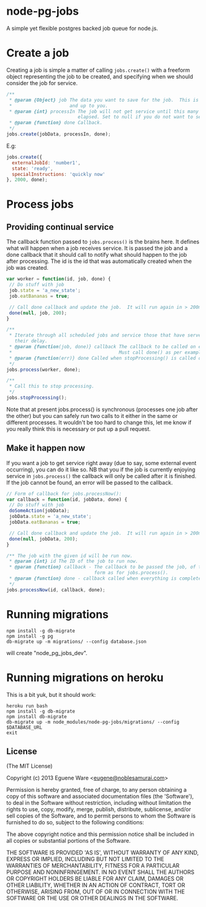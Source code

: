 node-pg-jobs
============

A simple yet flexible postgres backed job queue for node.js.

# Create a job
Creating a job is simple a matter of calling `jobs.create()` with a freeform object representing
the job to be created, and specifying when we should consider the job for service.
```javascript
/**
 * @param {Object} job The data you want to save for the job.  This is freeform
 *                     and up to you.
 * @param {int} processIn The job will not get service until this many ms have
                          elapsed. Set to null if you do not want to service it again.
 * @param {function} done Callback.
 */
jobs.create(jobData, processIn, done);
```
E.g:
```javascript
jobs.create({
  externalJobId: 'number1',
  state: 'ready',
  specialInstructions: 'quickly now'
}, 2000, done);
```

# Process jobs
## Providing continual service
The callback function passed to `jobs.process()` is the brains here.
It defines what will happen when a job receives service.  It is
passed the job and a done callback that it should call to notify
what should happen to the job after processing.  The id is the id
that was automatically created when the job was created.
```javascript
var worker = function(id, job, done) {
 // Do stuff with job
 job.state = 'a_new_state';
 job.eatBananas = true;

 // Call done callback and update the job.  It will run again in > 200ms.
 done(null, job, 200);
}

/**
 * Iterate through all scheduled jobs and service those that have served out
   their delay.
 * @param {function(job, done)} callback The callback to be called on each job.
 *                                       Must call done() as per example above.
 * @param {function(err)} done Called when stopProcessing() is called or on fatal error.
 */
jobs.process(worker, done);

/**
 * Call this to stop processing.
 */
jobs.stopProcessing();
```
Note that at present jobs.process() is synchronous (processes one job after the
other) but you can safely run two calls to it either in the same or different
processes. It wouldn't be too hard to change this, let me know if you really
think this is necessary or put up a pull request.

## Make it happen now

If you want a job to get service right away (due to say, some external event occurring), you can
do it like so.  NB that you if the job is currently enjoying service in `jobs.process()` the
callback will only be called after it is finished.  If the job cannot be found, an error will
be passed to the callback.

```javascript
// Form of callback for jobs.processNow():
var callback = function(id, jobData, done) {
 // Do stuff with job
 doSomeAction(jobData);
 jobData.state = 'a_new_state';
 jobData.eatBananas = true;

 // Call done callback and update the job.  It will run again in > 200ms.
 done(null, jobData, 200);
}

/** The job with the given id will be run now.
 * @param {int} id The ID of the job to run now.
 * @param {function} callback - The callback to be passed the job, of the same
                                form as for jobs.process().
 * @param {function} done - callback called when everything is completed.
 */
jobs.processNow(id, callback, done);
```

# Running migrations
```script
npm install -g db-migrate
npm install -g pg
db-migrate up -m migrations/ --config database.json
```
will create "node_pg_jobs_dev".

# Running migrations on heroku
This is a bit yuk, but it should work:
```
heroku run bash
npm install -g db-migrate
npm install db-migrate
db-migrate up -m node_modules/node-pg-jobs/migrations/ --config $DATABASE_URL
exit
```

## License

(The MIT License)

Copyright (c) 2013 Eguene Ware &lt;eugene@noblesamurai.com&gt;

Permission is hereby granted, free of charge, to any person obtaining
a copy of this software and associated documentation files (the
'Software'), to deal in the Software without restriction, including
without limitation the rights to use, copy, modify, merge, publish,
distribute, sublicense, and/or sell copies of the Software, and to
permit persons to whom the Software is furnished to do so, subject to
the following conditions:

The above copyright notice and this permission notice shall be
included in all copies or substantial portions of the Software.

THE SOFTWARE IS PROVIDED 'AS IS', WITHOUT WARRANTY OF ANY KIND,
EXPRESS OR IMPLIED, INCLUDING BUT NOT LIMITED TO THE WARRANTIES OF
MERCHANTABILITY, FITNESS FOR A PARTICULAR PURPOSE AND NONINFRINGEMENT.
IN NO EVENT SHALL THE AUTHORS OR COPYRIGHT HOLDERS BE LIABLE FOR ANY
CLAIM, DAMAGES OR OTHER LIABILITY, WHETHER IN AN ACTION OF CONTRACT,
TORT OR OTHERWISE, ARISING FROM, OUT OF OR IN CONNECTION WITH THE
SOFTWARE OR THE USE OR OTHER DEALINGS IN THE SOFTWARE.
